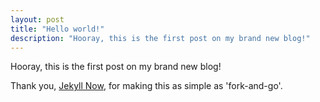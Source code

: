 ```yaml
---
layout: post
title: "Hello world!"
description: "Hooray, this is the first post on my brand new blog!"
---
```


Hooray, this is the first post on my brand new blog!

Thank you, [Jekyll Now](https://github.com/barryclark/jekyll-now), for making this as simple as 'fork-and-go'.
